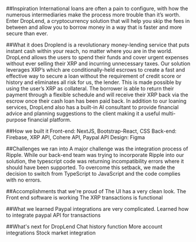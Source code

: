 ##Inspiration
International loans are often a pain to configure, with how the numerous intermediaries make the process more trouble than it’s worth. Enter DropLend, a cryptocurrency solution that will help you skip the fees in between and allow you to borrow money in a way that is faster and more secure than ever.

##What it does
Droplend is a revolutionary money-lending service that puts instant cash within your reach, no matter where you are in the world. DropLend allows the users to spend their funds and cover urgent expenses without ever selling their XRP and incurring unnecessary taxes. Our solution leverages XRP’s which are conditionally-held escrows to create a fast and effective way to secure a loan without the requirement of credit score or history and eliminates all risk for us, the lender. This is made possible by using the user’s XRP as collateral. The borrower is able to return their payment through a flexible schedule and will receive their XRP back via the escrow once their cash loan has been paid back. In addition to our loaning services, DropLend also has a built-in AI consultant to provide financial advice and planning suggestions to the client making it a useful multi-purpose financial platform.

##How we built it
Front-end: NextJS, Bootstrap-React, CSS Back-end: Firebase, XRP API, Cohere API, Paypal API Design: Figma

##Challenges we ran into
A major challenge was the integration process of Ripple. While our back-end team was trying to incorporate Ripple into our solution, the typescript code was returning incompatibility errors where it should have been supported. To overcome this setback, we made the decision to switch from TypeScript to JavaScript and the code complies with no errors.

##Accomplishments that we're proud of
The UI has a very clean look. The Front end software is working The XRP transactions is functional

##What we learned
Paypal integrations are very complicated. Learned how to integrate paypal API for transactions

##What's next for DropLend
Chat history function More account integrations Stock market integration
